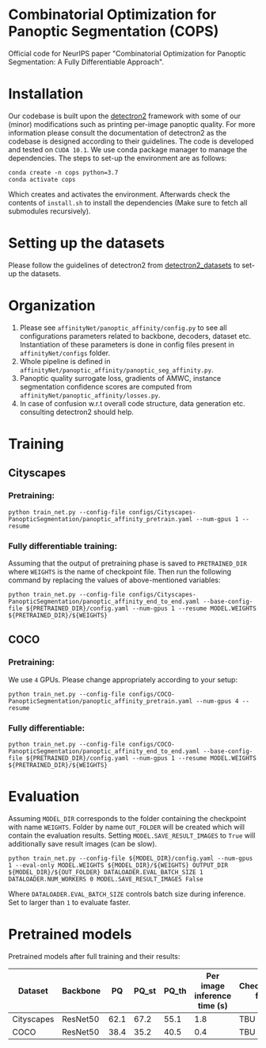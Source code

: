 

# Combinatorial Optimization for Panoptic Segmentation (COPS)
Official code for NeurIPS paper "Combinatorial Optimization for Panoptic Segmentation: A Fully Differentiable Approach". 

# Installation
Our codebase is built upon the [detectron2](https://github.com/facebookresearch/detectron2) framework with some of our (minor) modifications 
such as printing per-image panoptic quality. For more information please consult the documentation of detectron2 as the codebase is designed according to their guidelines.
The code is developed and tested on `CUDA 10.1`. We use conda package manager to manage the dependencies. The steps to set-up the environment are as follows:

    conda create -n cops python=3.7
    conda activate cops

Which creates and activates the environment. Afterwards check the contents of `install.sh` to install the dependencies (Make sure to fetch all submodules recursively). 

# Setting up the datasets
Please follow the guidelines of detectron2 from [detectron2_datasets](https://detectron2.readthedocs.io/en/latest/tutorials/builtin_datasets.html) to set-up the datasets. 

# Organization
1. Please see `affinityNet/panoptic_affinity/config.py` to see all configurations parameters related to backbone, decoders, dataset etc. Instantiation of these parameters is done in config files present in `affinityNet/configs` folder. 
2. Whole pipeline is defined in `affinityNet/panoptic_affinity/panoptic_seg_affinity.py`.
3. Panoptic quality surrogate loss, gradients of AMWC, instance segmentation confidence scores are computed from `affinityNet/panoptic_affinity/losses.py`.
4. In case of confusion w.r.t overall code structure, data generation etc. consulting detectron2 should help.

# Training
## Cityscapes
### Pretraining:

    python train_net.py --config-file configs/Cityscapes-PanopticSegmentation/panoptic_affinity_pretrain.yaml --num-gpus 1 --resume

### Fully differentiable training:
Assuming that the output of pretraining phase is saved to `PRETRAINED_DIR`
where `WEIGHTS` is the name of checkpoint file. Then run the following command by replacing the values of above-mentioned variables:

    python train_net.py --config-file configs/Cityscapes-PanopticSegmentation/panoptic_affinity_end_to_end.yaml --base-config-file ${PRETRAINED_DIR}/config.yaml --num-gpus 1 --resume MODEL.WEIGHTS ${PRETRAINED_DIR}/${WEIGHTS}

## COCO
### Pretraining:
We use `4` GPUs. Please change appropriately according to your setup:

    python train_net.py --config-file configs/COCO-PanopticSegmentation/panoptic_affinity_pretrain.yaml --num-gpus 4 --resume
    
### Fully differentiable:

    python train_net.py --config-file configs/COCO-PanopticSegmentation/panoptic_affinity_end_to_end.yaml --base-config-file ${PRETRAINED_DIR}/config.yaml --num-gpus 1 --resume MODEL.WEIGHTS ${PRETRAINED_DIR}/${WEIGHTS}

# Evaluation
Assuming `MODEL_DIR` corresponds to the folder containing the checkpoint with name `WEIGHTS`. Folder by name `OUT_FOLDER` will be created which will contain the evaluation results. Setting `MODEL.SAVE_RESULT_IMAGES` to `True` will additionally save result images (can be slow). 

    python train_net.py --config-file ${MODEL_DIR}/config.yaml --num-gpus 1 --eval-only MODEL.WEIGHTS ${MODEL_DIR}/${WEIGHTS} OUTPUT_DIR ${MODEL_DIR}/${OUT_FOLDER} DATALOADER.EVAL_BATCH_SIZE 1 DATALOADER.NUM_WORKERS 0 MODEL.SAVE_RESULT_IMAGES False

Where `DATALOADER.EVAL_BATCH_SIZE` controls batch size during inference. Set to larger than `1` to evaluate faster.

# Pretrained models

Pretrained models after full training and their results: 

|Dataset| Backbone | PQ | PQ_st | PQ_th | Per image inference time (s) | Checkpoint file |
|--|--|--|--|--|--|--|
|Cityscapes  | ResNet50 |  62.1 | 67.2 | 55.1 | 1.8 | TBU |
|COCO | ResNet50 | 38.4 | 35.2 | 40.5 | 0.4 | TBU |
